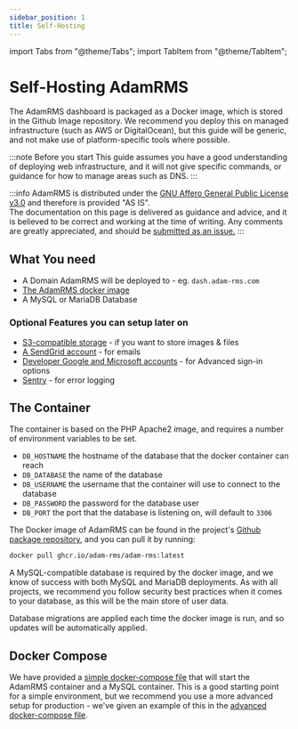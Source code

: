 ```yaml
---
sidebar_position: 1
title: Self-Hosting
---
```


import Tabs from "@theme/Tabs";
import TabItem from "@theme/TabItem";

# Self-Hosting AdamRMS

The AdamRMS dashboard is packaged as a Docker image, which is stored in the Github Image repository. We recommend you deploy this on managed infrastructure (such as AWS or DigitalOcean), but this guide will be generic, and not make use of platform-specific tools where possible.

:::note Before you start
This guide assumes you have a good understanding of deploying web infrastructure, and it will not give specific commands, or guidance for how to manage areas such as DNS.
:::

:::info
AdamRMS is distributed under the [GNU Affero General Public License v3.0](https://github.com/adam-rms/adam-rms/blob/main/LICENSE) and therefore is provided "AS IS".  
The documentation on this page is delivered as guidance and advice, and it is believed to be correct and working at the time of writing. Any comments are greatly appreciated, and should be [submitted as an issue.](https://github.com/adam-rms/website/issues/new?assignees=&labels=documentation&projects=&template=doc_issue.yaml&title=%5BDocs+Issue%5D+%3Ctitle%3E)
:::

## What You need

- A Domain AdamRMS will be deployed to - eg. `dash.adam-rms.com`
- [The AdamRMS docker image](https://github.com/adam-rms/adam-rms/pkgs/container/adam-rms)
- A MySQL or MariaDB Database

### Optional Features you can setup later on

- [S3-compatible storage](./s3-storage) - if you want to store images & files
- [A SendGrid account](./sendgrid) - for emails
- [Developer Google and Microsoft accounts](./auth) - for Advanced sign-in options
- [Sentry](./sentry) - for error logging

## The Container

The container is based on the PHP Apache2 image, and requires a number of environment variables to be set.

- `DB_HOSTNAME` the hostname of the database that the docker container can reach
- `DB_DATABASE` the name of the database
- `DB_USERNAME` the username that the container will use to connect to the database
- `DB_PASSWORD` the password for the database user
- `DB_PORT` the port that the database is listening on, will default to `3306`

The Docker image of AdamRMS can be found in the project's [Github package repository](https://github.com/adam-rms/adam-rms/pkgs/container/adam-rms), and you can pull it by running:

```sh
docker pull ghcr.io/adam-rms/adam-rms:latest
```

A MySQL-compatible database is required by the docker image, and we know of success with both MySQL and MariaDB deployments. As with all projects, we recommend you follow security best practices when it comes to your database, as this will be the main store of user data.

Database migrations are applied each time the docker image is run, and so updates will be automatically applied.

## Docker Compose

We have provided a [simple docker-compose file](./minimal-docker-compose) that will start the AdamRMS container and a MySQL container. This is a good starting point for a simple environment, but we recommend you use a more advanced setup for production - we've given an example of this in the [advanced docker-compose file](./advanced-docker-compose).

